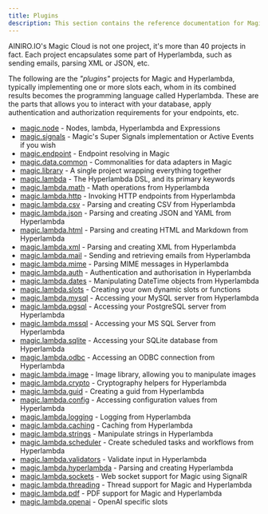 ```yaml
---
title: Plugins
description: This section contains the reference documentation for Magic and Hyperlambda, and documents all plugins, and Hyperlambda the programming language.
---
```


AINIRO.IO's Magic Cloud is not one project, it's more than 40 projects in fact. Each project encapsulates
some part of Hyperlambda, such as sending emails, parsing XML or JSON, etc.

The following are the _"plugins"_ projects for Magic and Hyperlambda, typically implementing one or more
slots each, whom in its combined results becomes the programming language called Hyperlambda. These are the parts
that allows you to interact with your database, apply authentication and authorization requirements for your
endpoints, etc.

* [magic.node](/plugins/magic.node/) - Nodes, lambda, Hyperlambda and Expressions
* [magic.signals](/plugins/magic.signals/) - Magic's Super Signals implementation or Active Events if you wish
* [magic.endpoint](/plugins/magic.endpoint/) - Endpoint resolving in Magic
* [magic.data.common](/plugins/magic.data.common/) - Commonalities for data adapters in Magic
* [magic.library](/plugins/magic.library/) - A single project wrapping everything together
* [magic.lambda](/plugins/magic.lambda/) - The Hyperlambda DSL, and its primary keywords
* [magic.lambda.math](/plugins/magic.lambda.math/) - Math operations from Hyperlambda
* [magic.lambda.http](/plugins/magic.lambda.http/) - Invoking HTTP endpoints from Hyperlambda
* [magic.lambda.csv](/plugins/magic.lambda.csv/) - Parsing and creating CSV from Hyperlambda
* [magic.lambda.json](/plugins/magic.lambda.json/) - Parsing and creating JSON and YAML from Hyperlambda
* [magic.lambda.html](/plugins/magic.lambda.html/) - Parsing and creating HTML and Markdown from Hyperlambda
* [magic.lambda.xml](/plugins/magic.lambda.xml/) - Parsing and creating XML from Hyperlambda
* [magic.lambda.mail](/plugins/magic.lambda.mail/) - Sending and retrieving emails from Hyperlambda
* [magic.lambda.mime](/plugins/magic.lambda.mime/) - Parsing MIME messages in Hyperlambda
* [magic.lambda.auth](/plugins/magic.lambda.auth/) - Authentication and authorisation in Hyperlambda
* [magic.lambda.dates](/plugins/magic.lambda.dates/) - Manipulating DateTime objects from Hyperlambda
* [magic.lambda.slots](/plugins/magic.lambda.slots/) - Creating your own dynamic slots or functions
* [magic.lambda.mysql](/plugins/magic.lambda.mysql/) - Accessing your MySQL server from Hyperlambda
* [magic.lambda.pgsql](/plugins/magic.lambda.pgsql/) - Accessing your PostgreSQL server from Hyperlambda
* [magic.lambda.mssql](/plugins/magic.lambda.mssql/) - Accessing your MS SQL Server from Hyperlambda
* [magic.lambda.sqlite](/plugins/magic.lambda.sqlite/) - Accessing your SQLite database from Hyperlambda
* [magic.lambda.odbc](/plugins/magic.lambda.odbc/) - Accessing an ODBC connection from Hyperlambda
* [magic.lambda.image](/plugins/magic.lambda.image/) - Image library, allowing you to manipulate images
* [magic.lambda.crypto](/plugins/magic.lambda.crypto/) - Cryptography helpers for Hyperlambda
* [magic.lambda.guid](/plugins/magic.lambda.guid/) - Creating a guid from Hyperlambda
* [magic.lambda.config](/plugins/magic.lambda.config/) - Accessing configuration values from Hyperlambda
* [magic.lambda.logging](/plugins/magic.lambda.logging/) - Logging from Hyperlambda
* [magic.lambda.caching](/plugins/magic.lambda.caching/) - Caching from Hyperlambda
* [magic.lambda.strings](/plugins/magic.lambda.strings/) - Manipulate strings in Hyperlambda
* [magic.lambda.scheduler](/plugins/magic.lambda.scheduler/) - Create scheduled tasks and workflows from Hyperlambda
* [magic.lambda.validators](/plugins/magic.lambda.validators/) - Validate input in Hyperlambda
* [magic.lambda.hyperlambda](/plugins/magic.lambda.hyperlambda/) - Parsing and creating Hyperlambda
* [magic.lambda.sockets](/plugins/magic.lambda.sockets/) - Web socket support for Magic using SignalR
* [magic.lambda.threading](/plugins/magic.lambda.threading/) - Thread support for Magic and Hyperlambda
* [magic.lambda.pdf](/plugins/magic.lambda.pdf/) - PDF support for Magic and Hyperlambda
* [magic.lambda.openai](/plugins/magic.lambda.openai/) - OpenAI specific slots
